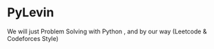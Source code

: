 # PyLevin
We will just Problem Solving with Python , and by our way (Leetcode &amp; Codeforces Style)

